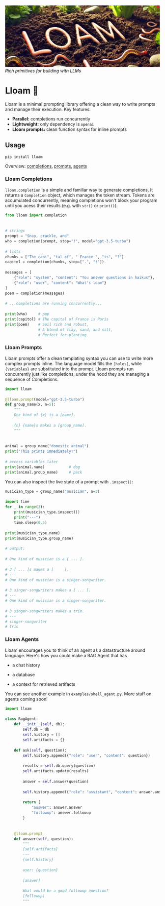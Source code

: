 ![](assets/lloam.png)
*Rich primitives for building with LLMs*
# Lloam 🌱
Lloam is a minimal prompting library offering a clean way to write prompts and manage their execution. Key features:

- **Parallel:** completions run concurrently
- **Lightweight:** only dependency is `openai`
- **Lloam prompts:** clean function syntax for inline prompts


## Usage

```
pip install lloam
```

Overview: [completions](#lloam-completions), [prompts](#lloam-prompts), [agents](#lloam-agents)

### Lloam Completions

`lloam.completion` is a simple and familiar way to generate completions. It returns a `Completion` object, which manages the token stream.  Tokens are accumulated concurrently, meaning completions won't block your program until you acess their results (e.g. with `str()` or `print()`).

```python
from lloam import completion


# strings
prompt = "Snap, crackle, and"
who = completion(prompt, stop="!", model="gpt-3.5-turbo")

# lists
chunks = ["The capi", "tal of", " France ", "is", "?"]
capitol = completion(chunks, stop=[".", "!"])

messages = [
    {"role": "system", "content": "You answer questions in haikus"},
    {"role": "user", "content": "What's loam"}
]
poem = completion(messages)

# ...completions are running concurrently...

print(who)     # pop
print(capitol) # The capital of France is Paris
print(poem)    # Soil rich and robust,
               # A blend of clay, sand, and silt,
               # Perfect for planting.
```

### Lloam Prompts
Lloam prompts offer a clean templating syntax you can use to write more complex prompts inline. The language model fills the `[holes]`, while `{variables}` are substituted into the prompt. Lloam prompts run concurrently just like completions, under the hood they are managing a sequence of Completions.

```python
import lloam

@lloam.prompt(model="gpt-3.5-turbo")
def group_name(x, n=5):
    """
    One kind of {x} is a [name].

    {n} {name}s makes a [group_name].
    """


animal = group_name("domestic animal")
print("This prints immediately!")

# access variables later
print(animal.name)           # dog
print(animal.group_name)     # pack
```

You can also inspect the live state of a prompt with `.inspect()`:

```python
musician_type = group_name("musician", n=3)

import time
for _ in range(3):
    print(musician_type.inspect())
    print("---")
    time.sleep(0.5)

print(musician_type.name)
print(musician_type.group_name)

# output:

# One kind of musician is a [ ... ].

# 3 [ ... ]s makes a [     ].
# ---
# One kind of musician is a singer-songwriter.

# 3 singer-songwriters makes a [ ... ].
# ---
# One kind of musician is a singer-songwriter.

# 3 singer-songwriters makes a trio.
# ---
# singer-songwriter
# trio
```

### Lloam Agents
Lloam encourages you to think of an agent as a datastructure around language. Here's how you could make a RAG Agent that has 
- a chat history

- a database

- a context for retrieved artifacts

You can see another example in `examples/shell_agent.py`. More stuff on agents coming soon!

```python
import lloam

class RagAgent:
    def __init__(self, db):
        self.db = db
        self.history = []
        self.artifacts = {}

    def ask(self, question):
        self.history.append({"role": "user", "content": question})

        results = self.db.query(question)
        self.artifacts.update(results)

        answer = self.answer(question)

        self.history.append({"role": "assistant", "content": answer.answer})

        return {
            "answer": answer.answer
            "followup": answer.followup
        }


    @lloam.prompt
    def answer(self, question):
        """
        {self.artifacts}
        ---
        {self.history}

        user: {question}

        [answer]

        What would be a good followup question?
        [followup]
        """
```
